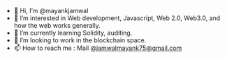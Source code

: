 - 👋 Hi, I’m @mayankjamwal
- 👀 I’m interested in Web development, Javascript, Web 2.0, Web3.0, and how the web works generally.
- 🌱 I’m currently learning Solidity, auditing.
- 💞️ I’m looking to work in the blockchain space.
- 📫 How to reach me : Mail @jamwalmayank75@gmail.com

<!---
mayankjamwal/mayankjamwal is a ✨ special ✨ repository because its `README.md` (this file) appears on your GitHub profile.
You can click the Preview link to take a look at your changes.
--->
